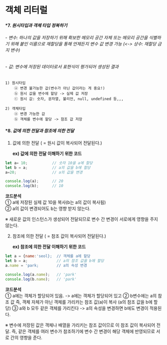 # 객체 리터럴

#### *7. *원시타입과 객체 타입 정복하기*
###### - 변수: 하나의 값을 저장하기 위해 확보한 메모리 공간 자체 또는 메모리 공간을 식별하기 위해 붙인 이름으로 재할당을 통해 언제든지 변수 값 변경 가능 (<-> 상수: 재할당 금지 변수)
###### - 값: 변수에 저장된 데이터로서 표현식이 평가되어 생성된 결과 

```
1) 원시타입
    ⓐ 변경 불가능한 값(변수가 아닌 값이라는 게 중요!)
    ⓑ 원시 값을 변수에 할당 -> 실제 값 저장
    ⓒ 원시 값: 숫자, 문자열, 불리언, null, undefined 등,,,

2) 객체타입
    ⓐ 변경 가능한 값
    ⓑ 객체를 변수에 할당 -> 참조 값 저장
```

#### *8. *값에 의한 전달과 참조에 의한 전달*

1) 값에 의한 전달 ( = 원시 값이 복사되어 전달된다.)
         
   **ex) 값에 의한 전달 이해하기 위한 코드** 
```javascript
let a= 10;           // 숫자 10을 a에 할당
let b = a;           // a의 값을 b에 할당
a=20;                // a의 값을 변경

console.log(a);      // 20
console.log(b);      // 10
```
**코드분석**  
① a에 저장된 실제 값 10을 복사(b는 a의 값이 복사됨)  
② a의 값이 변경되어도 b는 영향 받지 않는다.  

※ 새로운 값의 인스턴스가 생성되어 전달되므로 변수 간 변경이 서로에게 영향을 주지 않는다. 


2) 참조에 의한 전달 ( = 참조 값이 복사되어 전달된다.)

   **ex) 참조에 의한 전달 이해하기 위한 코드**  
```javascript
let a = {name:'seol};  // 객체를 a에 할당
let b = a;             // a의 참조 값을 b에 할당
a.name = 'park;        // a의 속성 변경

console.log(a.name);   // 'park'
console.log(b.name);   // 'park'
```
**코드분석**  
① a에는 객체가 할당되어 있음.   -> a에는 객체가 할당되어 있고
② b변수에는 a의 참조 값 즉, 객체 자체가 아닌 객체를 가리카는 참조 값(a)이 복사  (a의 참조 값을 b에 할당)
③ a와 b 모두 같은 객체를 가리킨다 -> a의 속성을 변경하면 b에도 변경이 적용된다.    

※ 변수에 저장된 값은 객체나 배열을 가리키는 참조 값이므로 이 참조 값이 복사되어 전달. 
   즉, 같은 객체를 여러 변수가 참조하기에 변수 간 변경이 해당 객체에 반영되므로 서로 간의 영향을 준다.

   
   
